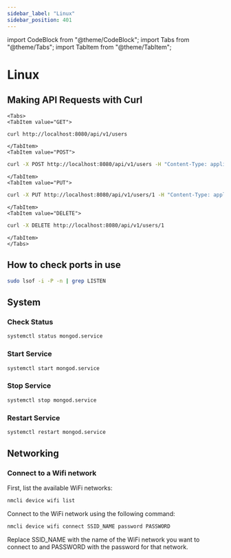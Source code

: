 ```yaml
---
sidebar_label: "Linux"
sidebar_position: 401
---
```


import CodeBlock from "@theme/CodeBlock";
import Tabs from "@theme/Tabs";
import TabItem from "@theme/TabItem";

# Linux

## Making API Requests with Curl

```mdx-code-block
<Tabs>
<TabItem value="GET">
```

```bash
curl http://localhost:8080/api/v1/users
```

```mdx-code-block
</TabItem>
<TabItem value="POST">
```

```bash
curl -X POST http://localhost:8080/api/v1/users -H "Content-Type: application/json" -d '{"name": "John Doe", "email": "email.com"}'
```

```mdx-code-block
</TabItem>
<TabItem value="PUT">
```

```bash
curl -X PUT http://localhost:8080/api/v1/users/1 -H "Content-Type: application/json" -d '{"name": "Jane Doe", "email": "email.com"}'
```

```mdx-code-block
</TabItem>
<TabItem value="DELETE">
```

```bash
curl -X DELETE http://localhost:8080/api/v1/users/1
```

```mdx-code-block
</TabItem>
</Tabs>
```



## How to check ports in use

```bash
sudo lsof -i -P -n | grep LISTEN
```

## System

### Check Status

```bash
systemctl status mongod.service
```

### Start Service

```bash
systemctl start mongod.service
```

### Stop Service

```bash
systemctl stop mongod.service
```

### Restart Service

```bash
systemctl restart mongod.service
```

## Networking

### Connect to a Wifi network

First, list the available WiFi networks:

```bash
nmcli device wifi list
```

Connect to the WiFi network using the following command:

```bash
nmcli device wifi connect SSID_NAME password PASSWORD
```

Replace SSID_NAME with the name of the WiFi network you want to connect to and PASSWORD with the password for that network.

